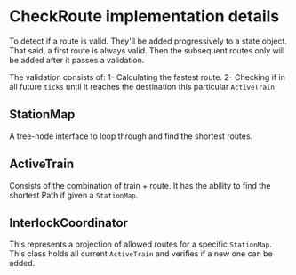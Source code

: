 # CheckRoute implementation details

To detect if a route is valid. They'll be added progressively to a state object. That said, a first route is always valid. Then the subsequent routes only will be added after it passes a validation. 

The validation consists of: 
1- Calculating the fastest route. 
2- Checking if in all future `ticks` until it reaches the destination this particular `ActiveTrain`

## StationMap
A tree-node interface to loop through and find the shortest routes.

## ActiveTrain
Consists of the combination of train + route. It has the ability to find the shortest Path if given a `StationMap`.

## InterlockCoordinator
This represents a projection of allowed routes for a specific `StationMap`. This class holds all current `ActiveTrain` and verifies if a new one can be added.
